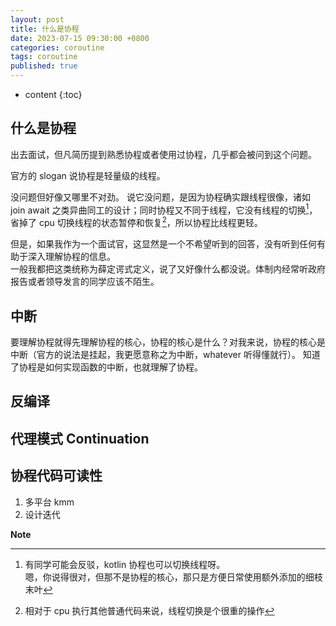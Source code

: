 ```yaml
---
layout: post
title: 什么是协程
date: 2023-07-15 09:30:00 +0800
categories: coroutine
tags: coroutine
published: true
---
```


* content
{:toc}

## 什么是协程

出去面试，但凡简历提到熟悉协程或者使用过协程，几乎都会被问到这个问题。

官方的 slogan 说协程是轻量级的线程。

没问题但好像又哪里不对劲。
说它没问题，是因为协程确实跟线程很像，诸如 join await 之类异曲同工的设计；同时协程又不同于线程，它没有线程的切换[^1]，省掉了 cpu 切换线程的状态暂停和恢复[^2]，所以协程比线程更轻。

但是，如果我作为一个面试官，这显然是一个不希望听到的回答，没有听到任何有助于深入理解协程的信息。<br>
一般我都把这类统称为薛定谔式定义，说了又好像什么都没说。体制内经常听政府报告或者领导发言的同学应该不陌生。

## 中断

要理解协程就得先理解协程的核心，协程的核心是什么？对我来说，协程的核心是中断（官方的说法是挂起，我更愿意称之为中断，whatever 听得懂就行）。
知道了协程是如何实现函数的中断，也就理解了协程。

## 反编译

## 代理模式 Continuation

## 协程代码可读性

1. 多平台 kmm
2. 设计迭代

**Note**

[^1]: 有同学可能会反驳，kotlin 协程也可以切换线程呀。<br>
      嗯，你说得很对，但那不是协程的核心，那只是方便日常使用额外添加的细枝末叶

[^2]: 相对于 cpu 执行其他普通代码来说，线程切换是个很重的操作

<!-- https://amitshekhar.me/blog/callback-to-coroutines-in-kotlin -->
<!-- https://stackoverflow.com/a/48562175 -->
<!-- https://stackoverflow.com/a/62536933 -->
